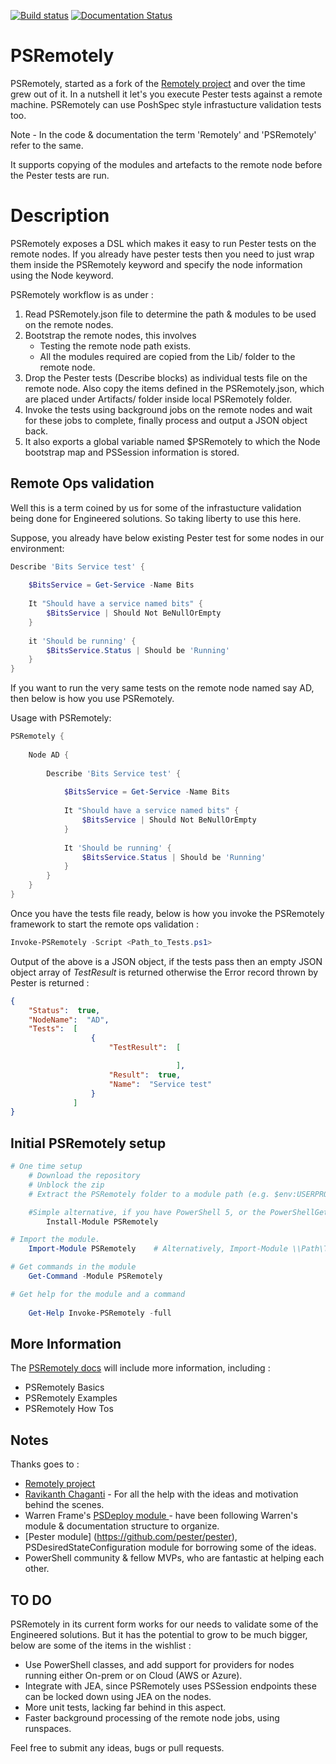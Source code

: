 [![Build status](https://ci.appveyor.com/api/projects/status/w22ytbuyjr7a10ia/branch/master?svg=true)](https://ci.appveyor.com/project/DexterPOSH/psremotely/branch/master) [![Documentation Status](https://readthedocs.org/projects/psremotely/badge/?version=latest)](https://readthedocs.org/projects/psremotely/badge/?version=latest)

PSRemotely
============

PSRemotely, started as a fork of the [Remotely project](https://github.com/PowerShell/Remotely) and over the time grew out of it.
In a nutshell it let's you execute Pester tests against a remote machine. PSRemotely can use PoshSpec style infrastucture validation tests too.

Note - In the code & documentation the term 'Remotely' and 'PSRemotely' refer to the same.

It supports copying of the modules and artefacts to the remote node before the Pester tests are run. 

Description
======================
PSRemotely exposes a DSL which makes it easy to run Pester tests on the remote nodes.
If you already have pester tests then you need to just wrap them inside the PSRemotely keyword and specify the node information using the Node keyword.

PSRemotely workflow is as under :

1. Read PSRemotely.json file to determine the path & modules to be used on the remote nodes.
2. Bootstrap the remote nodes, this involves 
    - Testing the remote node path exists.
    - All the modules required are copied from the Lib/ folder to the remote node.
3. Drop the Pester tests (Describe blocks) as individual tests file on the remote node. 
    Also copy the items defined in the PSRemotely.json, which are placed under Artifacts/ folder inside local PSRemotely folder.
4. Invoke the tests using background jobs on the remote nodes and wait for these jobs to complete, finally process and output a JSON object back.
5. It also exports a global variable named $PSRemotely to which the Node bootstrap map and PSSession information is stored.

## Remote Ops validation

Well this is a term coined by us for some of the infrastucture validation being done for Engineered solutions.
So taking liberty to use this here. 

Suppose, you already have below existing Pester test for some nodes in our environment:

```powershell
Describe 'Bits Service test' {
    
    $BitsService = Get-Service -Name Bits
    
    It "Should have a service named bits" {
        $BitsService | Should Not BeNullOrEmpty
    }
    
    it 'Should be running' {
        $BitsService.Status | Should be 'Running'
    }
}
```
If you want to run the very same tests on the remote node named say AD, then below is how you use PSRemotely.

Usage with PSRemotely:

```powershell
PSRemotely {
	
    Node AD {
		
        Describe 'Bits Service test' {
		
            $BitsService = Get-Service -Name Bits
            
            It "Should have a service named bits" {
                $BitsService | Should Not BeNullOrEmpty
            }
            
            It 'Should be running' {
                $BitsService.Status | Should be 'Running'
            }
        }		
	}
}
```
Once you have the tests file ready, below is how you invoke the PSRemotely framework to start the remote ops validation : 

```powershell
Invoke-PSRemotely -Script <Path_to_Tests.ps1>
```

Output of the above is a JSON object, if the tests pass then an empty JSON object array of *TestResult* is returned 
otherwise the Error record thrown by Pester is returned :

```json
{
    "Status":  true,
    "NodeName":  "AD",
    "Tests":  [
                  {
                      "TestResult":  [

                                     ],
                      "Result":  true,
                      "Name":  "Service test"
                  }
              ]
}
```


## Initial PSRemotely setup

```powershell
# One time setup
    # Download the repository
    # Unblock the zip
    # Extract the PSRemotely folder to a module path (e.g. $env:USERPROFILE\Documents\WindowsPowerShell\Modules\)

    #Simple alternative, if you have PowerShell 5, or the PowerShellGet module:
        Install-Module PSRemotely

# Import the module.
    Import-Module PSRemotely    # Alternatively, Import-Module \\Path\To\PSRemotely

# Get commands in the module
    Get-Command -Module PSRemotely

# Get help for the module and a command
    
    Get-Help Invoke-PSRemotely -full
```
## More Information

The [PSRemotely docs](psremotely.readthedocs.io) will include more information, including :

* PSRemotely Basics
* PSRemotely Examples
* PSRemotely How Tos

## Notes

Thanks goes to :

- [Remotely project](https://github.com/PowerShell/Remotely) 
- [Ravikanth Chaganti](https://twitter.com/ravikanth) - For all the help with the ideas and motivation behind the scenes.
- Warren Frame's [PSDeploy module ](https://github.com/RamblingCookieMonster/PSDeploy) - have been following Warren's module & documentation structure to organize.
- [Pester module] (https://github.com/pester/pester), PSDesiredStateConfiguration module for borrowing some of the ideas.
- PowerShell community & fellow MVPs, who are fantastic at helping each other.

## TO DO 

PSRemotely in its current form works for our needs to validate some of the Engineered solutions.
But it has the potential to grow to be much bigger, below are some of the items in the wishlist :

- Use PowerShell classes, and add support for providers for nodes running either On-prem or on Cloud (AWS or Azure).
- Integrate with JEA, since PSRemotely uses PSSession endpoints these can be locked down using JEA on the nodes.
- More unit tests, lacking far behind in this aspect.
- Faster background processing of the remote node jobs, using runspaces.

Feel free to submit any ideas, bugs or pull requests.